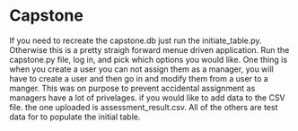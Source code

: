 # Capstone
If you need to recreate the capstone.db just run the initiate_table.py.
Otherwise this is a pretty straigh forward menue driven application. 
Run the capstone.py file, log in, and pick which options you would like. 
One thing is when you create a user you can not assign them as a manager, you will have to create a user and then go in and modify them from a user to a manger. This was on purpose to prevent accidental assignment as managers have a lot of privelages.
if you would like to add data to the CSV file. the one uploaded is assessment_result.csv. All of the others are test data for to populate the initial table. 
